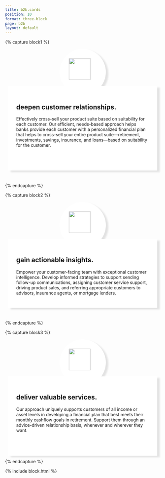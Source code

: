 ```yaml
---
title: b2b.cards
position: 10
format: three-block
page: b2b
layout: default
---
```


{% capture block1 %}
<div style="padding:30px;border-radius:50%;background-color:white;height:90px;width:90px;margin:auto; box-shadow:8px 5px 5px #e2e2e2;"><img style="height:70px;" src="/uploads/realtionship.png"></div>
<div style="background-color:white;padding:26px;Margin:10px;Margin-top:-30px;box-shadow:8px 5px 5px #e2e2e2;padding-bottom:60px;margin-bottom:40px;">
<h2>deepen customer relationships.</h2>
<p>Effectively cross-sell your product suite based on suitability for each customer. Our efficient, needs-based approach helps banks provide each customer with a personalized financial plan that helps to cross-sell your entire product suite—retirement, investments, savings, insurance, and loans—based on suitability for the customer.</p>
	</div>
{% endcapture %}

{% capture block2 %}
<div style="padding:30px;border-radius:50%;background-color:white;height:90px;width:90px;margin:auto;box-shadow:8px 5px 5px #e2e2e2;"><img style="height:70px;" src="/uploads/insight.png"></div>

<div style="background-color:white;padding:26px;Margin:10px;Margin-top:-30px;box-shadow:8px 5px 5px #e2e2e2;margin-bottom:40px;">
	<h2> gain actionable insights.</h2>
<p>Empower your customer-facing team with exceptional customer intelligence. Develop informed strategies to support sending follow-up communications, assigning customer service support, driving product sales, and referring appropriate customers to advisors, insurance agents, or mortgage lenders.</p></div>
{% endcapture %}

{% capture block3 %}
<div style="padding:30px;border-radius:50%;background-color:white;height:90px;width:90px;margin:auto;box-shadow:8px 5px 5px #e2e2e2;"><img style="height:70px;" src="/uploads/value.png"></div>
<div style="background-color:white;padding:26px;Margin:10px;Margin-top:-30px;box-shadow:8px 5px 5px #e2e2e2;padding-bottom:60px;">
<h2>deliver valuable services.</h2>
<p>Our approach uniquely supports customers of all income or asset levels in developing a financial plan that best meets their monthly cashflow goals in retirement. Support them through an advice-driven relationship basis, whenever and wherever they want.</p></div>
{% endcapture %}

{% include block.html %}



